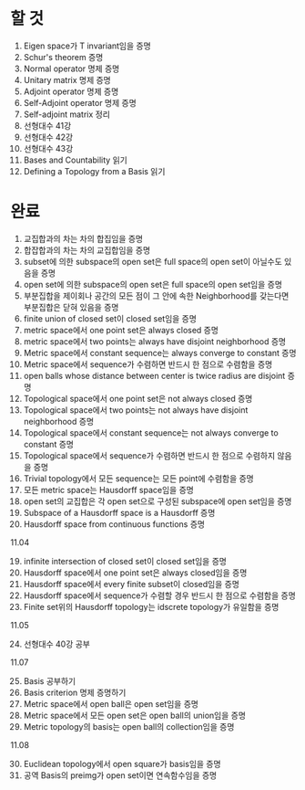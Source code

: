 # 할 것
1. Eigen space가 T invariant임을 증명
2. Schur's theorem 증명
3. Normal operator 명제 증명
4. Unitary matrix 명제 증명
5. Adjoint operator 명제 증명
6. Self-Adjoint operator 명제 증명
7. Self-adjoint matrix 정리
8. 선형대수 41강
9. 선형대수 42강
10. 선형대수 43강
11. Bases and Countability 읽기
12. Defining a Topology from a Basis 읽기
   

# 완료
1. 교집합과의 차는 차의 합집임을 증명
2. 합잡합과의 차는 차의 교집합임을 증명
3. subset에 의한 subspace의 open set은 full space의 open set이 아닐수도 있음을 증명 
4. open set에 의한 subspace의 open set은 full space의 open set임을 증명
5. 부분집합을 제이회나 공간의 모든 점이 그 안에 속한 Neighborhood를 갖는다면 부분집합은 닫혀 있음을 증명
6. finite union of closed set이 closed set임을 증명
7. metric space에서 one point set은 always closed 증명
8. metric space에서 two points는 always have disjoint neighborhood 증명
9.  Metric space에서 constant sequence는 always converge to constant 증명
10. Metric space에서 sequence가 수렴하면 반드시 한 점으로 수렴함을 증명
11. open balls whose distance between center is twice radius are disjoint 증명 
12. Topological space에서 one point set은 not always closed 증명
13. Topological space에서 two points는 not always have disjoint neighborhood 증명
14. Topological space에서 constant sequence는 not always converge to constant 증명
15. Topological space에서 sequence가 수렴하면 반드시 한 점으로 수렴하지 않음을 증명
16. Trivial topology에서 모든 sequence는 모든 point에 수렴함을 증명
17. 모든 metric space는 Hausdorff space임을 증명
18. open set의 교집합은 각 open set으로 구성된 subspace에 open set임을 증명 
19. Subspace of a Hausdorff space is a Hausdorff 증명
20. Hausdorff space from continuous functions 증명  

11.04

19. infinite intersection of closed set이 closed set임을 증명
20. Hausdorff space에서 one point set은 always closed임을 증명
21. Hausdorff space에서 every finite subset이 closed임을 증명
22. Hausdorff space에서 sequence가 수렴할 경우 반드시 한 점으로 수렴함을 증명
23. Finite set위의 Hausdorff topology는 idscrete topology가 유일함을 증명

11.05

24. 선형대수 40강 공부


11.07

25. Basis 공부하기
26. Basis criterion 명제 증명하기
27. Metric space에서 open ball은 open set임을 증명
28. Metric space에서 모든 open set은 open ball의 union임을 증명
29. Metric topology의 basis는 open ball의 collection임을 증명 

11.08

30. Euclidean topology에서 open square가 basis임을 증명
31. 공역 Basis의 preimg가 open set이면 연속함수임을 증명

